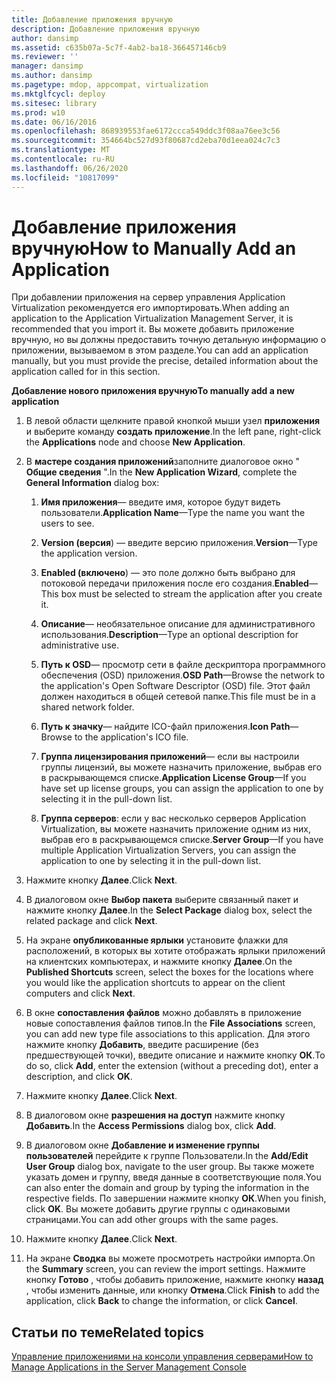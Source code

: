 ```yaml
---
title: Добавление приложения вручную
description: Добавление приложения вручную
author: dansimp
ms.assetid: c635b07a-5c7f-4ab2-ba18-366457146cb9
ms.reviewer: ''
manager: dansimp
ms.author: dansimp
ms.pagetype: mdop, appcompat, virtualization
ms.mktglfcycl: deploy
ms.sitesec: library
ms.prod: w10
ms.date: 06/16/2016
ms.openlocfilehash: 868939553fae6172ccca549ddc3f08aa76ee3c56
ms.sourcegitcommit: 354664bc527d93f80687cd2eba70d1eea024c7c3
ms.translationtype: MT
ms.contentlocale: ru-RU
ms.lasthandoff: 06/26/2020
ms.locfileid: "10817099"
---
```

# <span data-ttu-id="b8875-103">Добавление приложения вручную</span><span class="sxs-lookup"><span data-stu-id="b8875-103">How to Manually Add an Application</span></span>


<span data-ttu-id="b8875-104">При добавлении приложения на сервер управления Application Virtualization рекомендуется его импортировать.</span><span class="sxs-lookup"><span data-stu-id="b8875-104">When adding an application to the Application Virtualization Management Server, it is recommended that you import it.</span></span> <span data-ttu-id="b8875-105">Вы можете добавить приложение вручную, но вы должны предоставить точную детальную информацию о приложении, вызываемом в этом разделе.</span><span class="sxs-lookup"><span data-stu-id="b8875-105">You can add an application manually, but you must provide the precise, detailed information about the application called for in this section.</span></span>

**<span data-ttu-id="b8875-106">Добавление нового приложения вручную</span><span class="sxs-lookup"><span data-stu-id="b8875-106">To manually add a new application</span></span>**

1.  <span data-ttu-id="b8875-107">В левой области щелкните правой кнопкой мыши узел **приложения** и выберите команду **создать приложение**.</span><span class="sxs-lookup"><span data-stu-id="b8875-107">In the left pane, right-click the **Applications** node and choose **New Application**.</span></span>

2.  <span data-ttu-id="b8875-108">В **мастере создания приложений**заполните диалоговое окно " **Общие сведения** ".</span><span class="sxs-lookup"><span data-stu-id="b8875-108">In the **New Application Wizard**, complete the **General Information** dialog box:</span></span>

    1.  <span data-ttu-id="b8875-109">**Имя приложения**— введите имя, которое будут видеть пользователи.</span><span class="sxs-lookup"><span data-stu-id="b8875-109">**Application Name**—Type the name you want the users to see.</span></span>

    2.  <span data-ttu-id="b8875-110">**Version (версия**) — введите версию приложения.</span><span class="sxs-lookup"><span data-stu-id="b8875-110">**Version**—Type the application version.</span></span>

    3.  <span data-ttu-id="b8875-111">**Enabled (включено**) — это поле должно быть выбрано для потоковой передачи приложения после его создания.</span><span class="sxs-lookup"><span data-stu-id="b8875-111">**Enabled**—This box must be selected to stream the application after you create it.</span></span>

    4.  <span data-ttu-id="b8875-112">**Описание**— необязательное описание для административного использования.</span><span class="sxs-lookup"><span data-stu-id="b8875-112">**Description**—Type an optional description for administrative use.</span></span>

    5.  <span data-ttu-id="b8875-113">**Путь к OSD**— просмотр сети в файле дескриптора программного обеспечения (OSD) приложения.</span><span class="sxs-lookup"><span data-stu-id="b8875-113">**OSD Path**—Browse the network to the application's Open Software Descriptor (OSD) file.</span></span> <span data-ttu-id="b8875-114">Этот файл должен находиться в общей сетевой папке.</span><span class="sxs-lookup"><span data-stu-id="b8875-114">This file must be in a shared network folder.</span></span>

    6.  <span data-ttu-id="b8875-115">**Путь к значку**— найдите ICO-файл приложения.</span><span class="sxs-lookup"><span data-stu-id="b8875-115">**Icon Path**—Browse to the application's ICO file.</span></span>

    7.  <span data-ttu-id="b8875-116">**Группа лицензирования приложений**— если вы настроили группы лицензий, вы можете назначить приложение, выбрав его в раскрывающемся списке.</span><span class="sxs-lookup"><span data-stu-id="b8875-116">**Application License Group**—If you have set up license groups, you can assign the application to one by selecting it in the pull-down list.</span></span>

    8.  <span data-ttu-id="b8875-117">**Группа серверов**: если у вас несколько серверов Application Virtualization, вы можете назначить приложение одним из них, выбрав его в раскрывающемся списке.</span><span class="sxs-lookup"><span data-stu-id="b8875-117">**Server Group**—If you have multiple Application Virtualization Servers, you can assign the application to one by selecting it in the pull-down list.</span></span>

3.  <span data-ttu-id="b8875-118">Нажмите кнопку **Далее**.</span><span class="sxs-lookup"><span data-stu-id="b8875-118">Click **Next**.</span></span>

4.  <span data-ttu-id="b8875-119">В диалоговом окне **Выбор пакета** выберите связанный пакет и нажмите кнопку **Далее**.</span><span class="sxs-lookup"><span data-stu-id="b8875-119">In the **Select Package** dialog box, select the related package and click **Next**.</span></span>

5.  <span data-ttu-id="b8875-120">На экране **опубликованные ярлыки** установите флажки для расположений, в которых вы хотите отображать ярлыки приложений на клиентских компьютерах, и нажмите кнопку **Далее**.</span><span class="sxs-lookup"><span data-stu-id="b8875-120">On the **Published Shortcuts** screen, select the boxes for the locations where you would like the application shortcuts to appear on the client computers and click **Next**.</span></span>

6.  <span data-ttu-id="b8875-121">В окне **сопоставления файлов** можно добавлять в приложение новые сопоставления файлов типов.</span><span class="sxs-lookup"><span data-stu-id="b8875-121">In the **File Associations** screen, you can add new type file associations to this application.</span></span> <span data-ttu-id="b8875-122">Для этого нажмите кнопку **Добавить**, введите расширение (без предшествующей точки), введите описание и нажмите кнопку **ОК**.</span><span class="sxs-lookup"><span data-stu-id="b8875-122">To do so, click **Add**, enter the extension (without a preceding dot), enter a description, and click **OK**.</span></span>

7.  <span data-ttu-id="b8875-123">Нажмите кнопку **Далее**.</span><span class="sxs-lookup"><span data-stu-id="b8875-123">Click **Next**.</span></span>

8.  <span data-ttu-id="b8875-124">В диалоговом окне **разрешения на доступ** нажмите кнопку **Добавить**.</span><span class="sxs-lookup"><span data-stu-id="b8875-124">In the **Access Permissions** dialog box, click **Add**.</span></span>

9.  <span data-ttu-id="b8875-125">В диалоговом окне **Добавление и изменение группы пользователей** перейдите к группе Пользователи.</span><span class="sxs-lookup"><span data-stu-id="b8875-125">In the **Add/Edit User Group** dialog box, navigate to the user group.</span></span> <span data-ttu-id="b8875-126">Вы также можете указать домен и группу, введя данные в соответствующие поля.</span><span class="sxs-lookup"><span data-stu-id="b8875-126">You can also enter the domain and group by typing the information in the respective fields.</span></span> <span data-ttu-id="b8875-127">По завершении нажмите кнопку **ОК**.</span><span class="sxs-lookup"><span data-stu-id="b8875-127">When you finish, click **OK**.</span></span> <span data-ttu-id="b8875-128">Вы можете добавить другие группы с одинаковыми страницами.</span><span class="sxs-lookup"><span data-stu-id="b8875-128">You can add other groups with the same pages.</span></span>

10. <span data-ttu-id="b8875-129">Нажмите кнопку **Далее**.</span><span class="sxs-lookup"><span data-stu-id="b8875-129">Click **Next**.</span></span>

11. <span data-ttu-id="b8875-130">На экране **Сводка** вы можете просмотреть настройки импорта.</span><span class="sxs-lookup"><span data-stu-id="b8875-130">On the **Summary** screen, you can review the import settings.</span></span> <span data-ttu-id="b8875-131">Нажмите кнопку **Готово** , чтобы добавить приложение, нажмите кнопку **назад** , чтобы изменить данные, или кнопку **Отмена**.</span><span class="sxs-lookup"><span data-stu-id="b8875-131">Click **Finish** to add the application, click **Back** to change the information, or click **Cancel**.</span></span>

## <span data-ttu-id="b8875-132">Статьи по теме</span><span class="sxs-lookup"><span data-stu-id="b8875-132">Related topics</span></span>


[<span data-ttu-id="b8875-133">Управление приложениями на консоли управления серверами</span><span class="sxs-lookup"><span data-stu-id="b8875-133">How to Manage Applications in the Server Management Console</span></span>](how-to-manage-applications-in-the-server-management-console.md)

 

 





